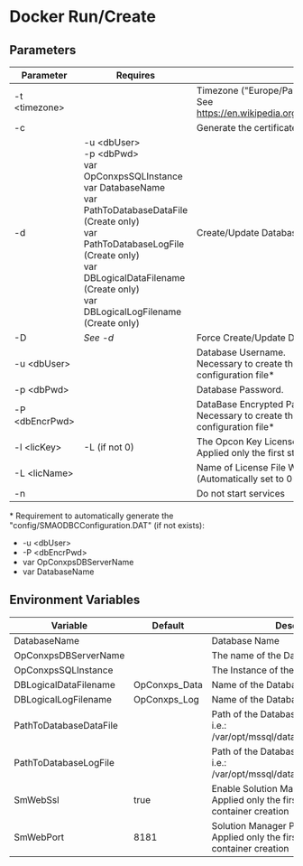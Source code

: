 # Docker Run/Create #

## Parameters

| Parameter       | Requires | Description |
| --------------- | -------- | ----------- |
| -t \<timezone>  | | Timezone ("Europe/Paris", "America/Chicago", ...) <br> See https://en.wikipedia.org/wiki/List_of_tz_database_time_zones |
| -c              | |Generate the certificate |
| -d              | -u \<dbUser> <br> -p \<dbPwd> <br> var OpConxpsSQLInstance <br> var DatabaseName <br> var PathToDatabaseDataFile (Create only) <br> var  PathToDatabaseLogFile (Create only) <br> var DBLogicalDataFilename (Create only) <br> var DBLogicalLogFilename (Create only) | Create/Update Database |
| -D              | *See -d* | Force Create/Update Database |
| -u \<dbUser>    | | Database Username. <br> Necessary to create the "SMAODBCConfiguration.DAT" configuration file* |  
| -p \<dbPwd>     | | Database Password. |
| -P \<dbEncrPwd> | | DataBase Encrypted Password. <br> Necessary to create the "SMAODBCConfiguration.DAT" configuration file* |
| -l \<licKey>    | -L (if not 0) | The Opcon Key License. Necessary to apply the license <br> Applied only the first start after the container creation |
| -L \<licName>   | | Name of License File Without the ".lic" extension (Automatically set to 0 if not defined) |
| -n              | | Do not start services |

\* Requirement to automatically generate the "config/SMAODBCConfiguration.DAT" (if not exists):
 - -u \<dbUser>
 - -P \<dbEncrPwd>  
 - var OpConxpsDBServerName
 - var DatabaseName

## Environment Variables

| Variable               | Default       | Description |
| ---------------------- | ------------- | ----------- |
| DatabaseName           |               | Database Name |
| OpConxpsDBServerName   |               | The name of the Database Server|
| OpConxpsSQLInstance    |               | The Instance of the Database Server |
| DBLogicalDataFilename  | OpConxps_Data | Name of the Database Data File | 
| DBLogicalLogFilename   | OpConxps_Log  | Name of the Database Log File |
| PathToDatabaseDataFile |               | Path of the Database Data File <br> i.e.: /var/opt/mssql/data/OpConxps_Data.MDF |
| PathToDatabaseLogFile  |               | Path of the Database Log File <br> i.e.: /var/opt/mssql/data/OpConxps_Log.LDF |
| SmWebSsl               | true          | Enable Solution Manager SSL <br> Applied only the first start after the container creation |
| SmWebPort              | 8181          | Solution Manager Port <br> Applied only the first start after the container creation |
